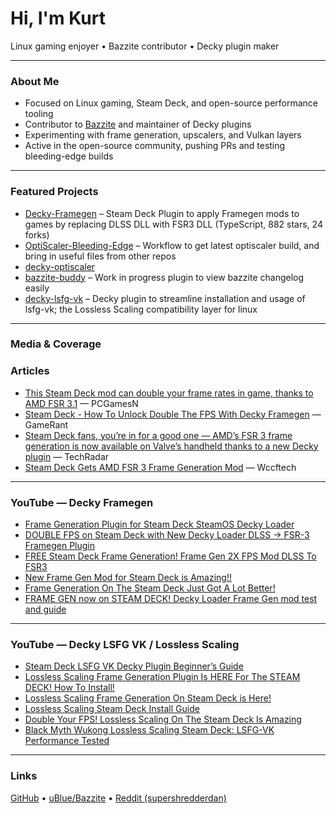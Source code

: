 # Hi, I'm Kurt

Linux gaming enjoyer • Bazzite contributor • Decky plugin maker

---

### About Me
- Focused on Linux gaming, Steam Deck, and open-source performance tooling  
- Contributor to [Bazzite](https://github.com/ublue-os/bazzite) and maintainer of Decky plugins  
- Experimenting with frame generation, upscalers, and Vulkan layers  
- Active in the open-source community, pushing PRs and testing bleeding-edge builds  

---

### Featured Projects
- [Decky-Framegen](https://github.com/xXJSONDeruloXx/Decky-Framegen) – Steam Deck Plugin to apply Framegen mods to games by replacing DLSS DLL with FSR3 DLL (TypeScript, 882 stars, 24 forks)
- [OptiScaler-Bleeding-Edge](https://github.com/xXJSONDeruloXx/OptiScaler-Bleeding-Edge) – Workflow to get latest optiscaler build, and bring in useful files from other repos
- [decky-optiscaler](https://github.com/xXJSONDeruloXx/decky-optiscaler)
- [bazzite-buddy](https://github.com/xXJSONDeruloXx/bazzite-buddy) – Work in progress plugin to view bazzite changelog easily
- [decky-lsfg-vk](https://github.com/xXJSONDeruloXx/decky-lsfg-vk) – Decky plugin to streamline installation and usage of lsfg-vk; the Lossless Scaling compatibility layer for linux

---

### Media & Coverage

### Articles

- [This Steam Deck mod can double your frame rates in game, thanks to AMD FSR 3.1](https://www.pcgamesn.com/steam-deck/decky-framegen-plugin?utm_source=chatgpt.com) — PCGamesN  
- [Steam Deck - How To Unlock Double The FPS With Decky Framegen](https://gamerant.com/steam-deck-get-double-fps-how-download-decky-framegen) — GameRant  
- [Steam Deck fans, you’re in for a good one — AMD’s FSR 3 frame generation is now available on Valve’s handheld thanks to a new Decky plugin](https://www.techradar.com/gaming/steam-deck/steam-deck-fans-youre-in-for-a-good-one-amds-fsr-3-frame-generation-is-now-available-on-valves-handheld-thanks-to-a-new-decky-plugin) — TechRadar  
- [Steam Deck Gets AMD FSR 3 Frame Generation Mod](https://wccftech.com/steam-deck-amd-fsr-3-frame-generation-mod/) — Wccftech  

---

### YouTube — Decky Framegen

- [Frame Generation Plugin for Steam Deck SteamOS Decky Loader](https://www.youtube.com/watch?v=fGgc2CY6occ)  
- [DOUBLE FPS on Steam Deck with New Decky Loader DLSS → FSR-3 Framegen Plugin](https://www.youtube.com/watch?v=_nYwcfK9Xs8)  
- [FREE Steam Deck Frame Generation! Frame Gen 2X FPS Mod DLSS To FSR3](https://www.youtube.com/watch?v=o_TkF-Eiq3M)  
- [New Frame Gen Mod for Steam Deck is Amazing!!](https://www.youtube.com/watch?v=g_kWxEpWRvg)  
- [Frame Generation On The Steam Deck Just Got A Lot Better!](https://www.youtube.com/watch?v=dzbyIfDzBSU)  
- [FRAME GEN now on STEAM DECK! Decky Loader Frame Gen mod test and guide](https://www.youtube.com/watch?v=zbkgnZlktI4)  

---

### YouTube — Decky LSFG VK / Lossless Scaling

- [Steam Deck LSFG VK Decky Plugin Beginner’s Guide](https://www.youtube.com/watch?v=Pm38AJb-TwQ)  
- [Lossless Scaling Frame Generation Plugin Is HERE For The STEAM DECK! How To Install!](https://www.youtube.com/watch?v=RfW86p4t0YA)  
- [Lossless Scaling Frame Generation On Steam Deck is Here!](https://www.youtube.com/watch?v=SXnqmHoUejg)  
- [Lossless Scaling Steam Deck Install Guide](https://www.youtube.com/watch?v=yHqYqqd27jc)  
- [Double Your FPS! Lossless Scaling On The Steam Deck Is Amazing](https://www.youtube.com/watch?v=3cTFfln13pc)  
- [Black Myth Wukong Lossless Scaling Steam Deck: LSFG-VK Performance Tested](https://www.youtube.com/watch?v=_wV2X7ZNFoo)  


---

### Links
[GitHub](https://github.com/xXJSONDeruloXx) • [uBlue/Bazzite](https://github.com/ublue-os/bazzite) • [Reddit (supershredderdan)](https://reddit.com/u/supershredderdan)
